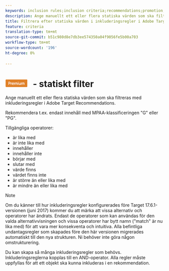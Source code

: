 ```yaml
---
keywords: inclusion rules;inclusion criteria;recommendations;promotion;promotions;dynamic filtering;static;static filter
description: Ange manuellt ett eller flera statiska värden som ska filtreras med inkluderingsregler i Adobe Target Recommendations.
title: Filtrera efter statiska värden i inkluderingsregler i Adobe Target Recommendations
feature: criteria
translation-type: tm+mt
source-git-commit: b51c980d8e7db3ee574350a04f9056fe5b00a703
workflow-type: tm+mt
source-wordcount: '196'
ht-degree: 0%

---
```



# ![PREMIUM](/help/assets/premium.png) - statiskt filter

Ange manuellt ett eller flera statiska värden som ska filtreras med inkluderingsregler i Adobe Target Recommendations.

Rekommendera t.ex. endast innehåll med MPAA-klassificeringen &quot;G&quot; eller &quot;PG&quot;.

Tillgängliga operatorer:

* är lika med
* är inte lika med
* innehåller
* innehåller inte
* börjar med
* slutar med
* värde finns
* värdet finns inte
* är större än eller lika med
* är mindre än eller lika med

>[!NOTE]
>
>Om du känner till hur inkluderingsregler konfigurerades före Target 17.6.1-versionen (juni 2017) kommer du att märka att vissa alternativ och operatorer har ändrats. Endast de operatorer som kan användas för den valda alternativvisningen och vissa operatorer har bytt namn (&quot;match&quot; är nu lika med) för att vara mer konsekventa och intuitiva. Alla befintliga undantagsregler som skapades före den här versionen migrerades automatiskt till den nya strukturen. Ni behöver inte göra någon omstrukturering.

Du kan skapa så många inkluderingsregler som behövs. Inkluderingsreglerna kopplas till en AND-operator. Alla regler måste uppfyllas för att ett objekt ska kunna inkluderas i en rekommendation.